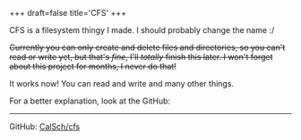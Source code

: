 +++
draft=false
title='CFS'
+++

CFS is a filesystem thingy I made. I should probably change the name :/

~~Currently you can only create and delete files and directories, so you can't read or write yet, but that's *fine*, I'll *totally* finish this later. I won't forget about this project for months, I never do that!~~

It works now! You can read and write and many other things.

For a better explanation, look at the GitHub:

---

GitHub: [CalSch/cfs](https://github.com/CalSch/cfs)